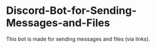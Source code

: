 # Discord-Bot-for-Sending-Messages-and-Files
This bot is made for sending messages and files (via links).
